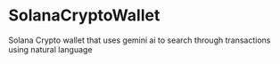 # SolanaCryptoWallet
Solana Crypto wallet that uses gemini ai to search through transactions using natural language
